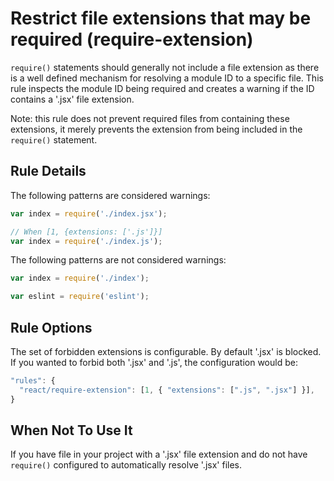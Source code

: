 # Restrict file extensions that may be required (require-extension)

`require()` statements should generally not include a file extension as there is a well defined mechanism for resolving a module ID to a specific file. This rule inspects the module ID being required and creates a warning if the ID contains a '.jsx' file extension.

Note: this rule does not prevent required files from containing these extensions, it merely prevents the extension from being included in the `require()` statement.

## Rule Details

The following patterns are considered warnings:

```js
var index = require('./index.jsx');

// When [1, {extensions: ['.js']}]
var index = require('./index.js');
```

The following patterns are not considered warnings:

```js
var index = require('./index');

var eslint = require('eslint');
```

## Rule Options

The set of forbidden extensions is configurable. By default '.jsx' is blocked. If you wanted to forbid both '.jsx' and '.js', the configuration would be:

```js
"rules": {
  "react/require-extension": [1, { "extensions": [".js", ".jsx"] }],
}
```

## When Not To Use It

If you have file in your project with a '.jsx' file extension and do not have `require()` configured to automatically resolve '.jsx' files.
